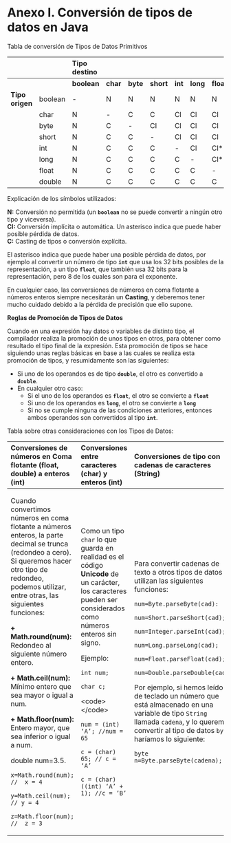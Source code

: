 # Anexo I. Conversión de tipos de datos en Java

Tabla de conversión de Tipos de Datos Primitivos

|  |  | Tipo destino |  |  |  |  |  |  |  |
| :--- | :--- | :--- | :--- | :--- | :--- | :--- | :--- | :--- | :--- |
|  |  | **boolean** | **char** | **byte** | **short** | **int** | **long** | **float** | **double** |
| **Tipo origen** | boolean | - | N | N | N | N | N | N | N |
|  | char | N | - | C | C | Cl | Cl | Cl | Cl |
|  | byte | N | C | - | CI | Cl | Cl | Cl | Cl |
|  | short | N | C | C | - | Cl | Cl | Cl | Cl |
|  | int | N | C | C | C | - | Cl | Cl\* | Cl |
|  | long | N | C | C | C | C | - | Cl\* | Cl\* |
|  | float | N | C | C | C | C | C | - | Cl |
|  | double | N | C | C | C | C | C | C | - |

 Explicación de los símbolos utilizados:

 **N:** Conversión no permitida \(un **`boolean`** no se puede convertir a ningún otro tipo y viceversa\).  
 **CI:** Conversión implícita o automática. Un asterisco indica que puede haber posible pérdida de datos.  
 **C:** Casting de tipos o conversión explícita.

El asterisco indica que puede haber una posible pérdida de datos, por ejemplo al convertir un número de tipo **`int`** que usa los 32 bits posibles de la representación, a un tipo **`float`**, que también usa 32 bits para la representación, pero 8 de los cuales son para el exponente.

En cualquier caso, las conversiones de números en coma flotante a números enteros siempre necesitarán un **Casting**, y deberemos tener mucho cuidado debido a la pérdida de precisión que ello supone.

**Reglas de Promoción de Tipos de Datos**

Cuando en una expresión hay datos o variables de distinto tipo, el compilador realiza la promoción de unos tipos en otros, para obtener como resultado el tipo final de la expresión. Esta promoción de tipos se hace siguiendo unas reglas básicas en base a las cuales se realiza esta promoción de tipos, y resumidamente son las siguientes: 

* Si uno de los operandos es de tipo **`double`**, el otro es convertido a **`double`**.
* En cualquier otro caso:
  * Si el uno de los operandos es **`float`**, el otro se convierte a **`float`**
  * Si uno de los operandos es **`long`**, el otro se convierte a **`long`**
  * Si no se cumple ninguna de las condiciones anteriores, entonces ambos operandos son convertidos al tipo **`int`**.

Tabla sobre otras consideraciones con los Tipos de Datos:

<table>
  <thead>
    <tr>
      <th style="text-align:left">Conversiones de n&#xFA;meros en Coma flotante (float, double) a enteros
        (int)</th>
      <th style="text-align:left">Conversiones entre caracteres (char) y enteros (int)</th>
      <th style="text-align:left">Conversiones de tipo con cadenas de caracteres (String)</th>
    </tr>
  </thead>
  <tbody>
    <tr>
      <td style="text-align:left">
        <p>Cuando convertimos n&#xFA;meros en coma flotante a n&#xFA;meros enteros,
          la parte decimal se trunca (redondeo a cero). Si queremos hacer otro tipo
          de redondeo, podemos utilizar, entre otras, las siguientes funciones:</p>
        <p></p>
        <p><b>+ Math.round(num):</b> Redondeo al siguiente n&#xFA;mero entero.</p>
        <p><b>+ Math.ceil(num):</b> M&#xED;nimo entero que sea mayor o igual a num.</p>
        <p><b>+ Math.floor(num):</b> Entero mayor, que sea inferior o igual a num.</p>
        <p>double num=3.5.</p>
        <p></p>
        <p><code>x=Math.round(num); //  x = 4</code>
        </p>
        <p><code>y=Math.ceil(num); // y = 4</code>
        </p>
        <p><code>z=Math.floor(num); //  z = 3</code>
        </p>
      </td>
      <td style="text-align:left">
        <p>Como un tipo <code>char</code> lo que guarda en realidad es el c&#xF3;digo <b>Unicode</b> de
          un car&#xE1;cter, los caracteres pueden ser considerados como n&#xFA;meros
          enteros sin signo.</p>
        <p></p>
        <p>Ejemplo:</p>
        <p></p>
        <p><code>int num;</code>
        </p>
        <p><code>char c;</code>
        </p>
        <p>&lt;code&gt;&lt;/code&gt;</p>
        <p><code>num = (int) &#x2018;A&#x2019;; //num = 65</code>
        </p>
        <p><code>c = (char) 65; // c = &#x2018;A&#x2019; </code>
        </p>
        <p><code>c = (char) ((int) &#x2018;A&#x2019; + 1); //c = &#x2019;B&#x2019;</code>
        </p>
      </td>
      <td style="text-align:left">
        <p>Para convertir cadenas de texto a otros tipos de datos se utilizan las
          siguientes funciones:</p>
        <p></p>
        <p><code>num=Byte.parseByte(cad):</code>
        </p>
        <p><code>num=Short.parseShort(cad);</code>
        </p>
        <p><code>num=Integer.parseInt(cad);</code>
        </p>
        <p><code>num=Long.parseLong(cad);</code>
        </p>
        <p><code>num=Float.parseFloat(cad);</code>
        </p>
        <p><code>num=Double.parseDouble(cad); </code>
        </p>
        <p></p>
        <p>Por ejemplo, si hemos le&#xED;do de teclado un n&#xFA;mero que est&#xE1;
          almacenado en una variable de tipo <code>String</code> llamada <code>cadena</code>,
          y lo queremos convertir al tipo de datos <code>byte</code>, har&#xED;amos
          lo siguiente:</p>
        <p></p>
        <p><code>byte n=Byte.parseByte(cadena);</code>
        </p>
      </td>
    </tr>
  </tbody>
</table>

